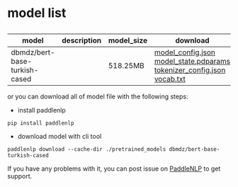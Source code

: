 #  model list

##  

| model  | description | model_size  | download         |
| --- | --- | --- | --- |
|dbmdz/bert-base-turkish-cased|  | 518.25MB | [model_config.json](https://bj.bcebos.com/paddlenlp/models/community/dbmdz/bert-base-turkish-cased/model_config.json)<br>[model_state.pdparams](https://bj.bcebos.com/paddlenlp/models/community/dbmdz/bert-base-turkish-cased/model_state.pdparams)<br>[tokenizer_config.json](https://bj.bcebos.com/paddlenlp/models/community/dbmdz/bert-base-turkish-cased/tokenizer_config.json)<br>[vocab.txt](https://bj.bcebos.com/paddlenlp/models/community/dbmdz/bert-base-turkish-cased/vocab.txt) |

or you can download all of model file with the following steps:

* install paddlenlp

```shell
pip install paddlenlp
```

* download model with cli tool

```shell
paddlenlp download --cache-dir ./pretrained_models dbmdz/bert-base-turkish-cased
```

If you have any problems with it, you can post issue on [PaddleNLP](https://github.com/PaddlePaddle/PaddleNLP) to get support.
